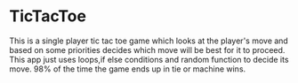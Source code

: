 # TicTacToe
This is a single player tic tac toe game which looks at the player's move and based on some priorities decides which move will be best for it to proceed.
This app just uses loops,if else conditions and random function to decide its move.
98% of the time the game ends up in tie or machine wins.
